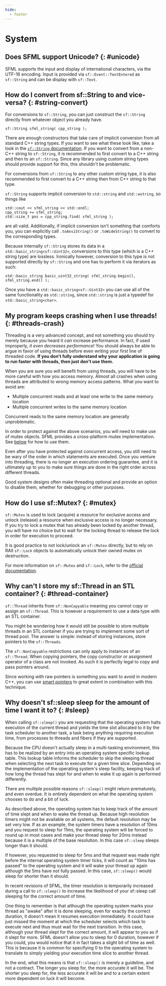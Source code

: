 ```yaml
---
hide:
  - footer
---
```


# System

## Does SFML support Unicode? {: #unicode}

SFML supports the input and display of international characters, via the UTF-16 encoding. Input is provided via `sf::Event::TextEntered` as `sf::String` and can be display with `sf::Text`.

## How do I convert from sf::String to <type> and vice-versa? {: #string-convert}

For conversions to `sf::String`, you can just construct the `sf::String` directly from whatever object you already have.

```
sf::String sfml_string( cpp_string );
```

There are enough constructors that take care of implicit conversion from all standard C++ string types. If you want to see what these look like, take a look in the [`sf::String` documentation](https://www.sfml-dev.org/documentation/latest/classsf_1_1String.php). If you want to convert from a non-C++ string to `sf::String`, it is recommended to first convert to a C++ string and then to an `sf::String`. Since any library using custom string types should provide support for this, this shouldn't be problematic.

For conversions from `sf::String` to any other custom string type, it is also recommended to first convert to a C++ string then from C++ string to that type.

`sf::String` supports implicit conversion to `std::string` and `std::wstring`, so things like

```
std::cout << sfml_string << std::endl;
cpp_string += sfml_string;
std::size_t pos = cpp_string.find( sfml_string );
```

are all valid. Additionally, if implicit conversion isn't something that comforts you, you can explicitly call `.toAnsiString()` or `.toWideString()` to convert to the corresponding types.

Because internally `sf::String` stores its data in a `std::basic_string<sf::Uint32>`, conversions to this type (which is a C++ string type) are lossless. Ironically however, conversion to this type is not supported directly by `sf::String` and one has to perform it via iterators as such:

```
std::basic_string basic_uint32_string( sfml_string.begin(), sfml_string.end() );
```

Once you have a `std::basic_string<sf::Uint32>` you can use all of the same functionality as `std::string`, since `std::string` is just a typedef for `std::basic_string<char>`.

## My program keeps crashing when I use threads! {: #threads-crash}

Threading is a very advanced concept, and not something you should try merely because you heard it _can_ increase performance. In fact, if used improperly, _it even decreases performance_! You should always be able to argue in favor of using threads before even writing your first line of threaded code. **If you don't fully understand why your application is going to run faster with threads, then just don't use them.**

When you are sure you will benefit from using threads, you will have to be more careful with how you access memory. Almost all crashes when using threads are attributed to wrong memory access patterns. What you want to avoid are:

- Multiple concurrent reads and at least one write to the same memory location
- Multiple concurrent writes to the same memory location

Concurrent reads to the same memory location are generally unproblematic.

In order to protect against the above scenarios, you will need to make use of mutex objects. SFML provides a cross-platform mutex implementation. See [below](#mutex) for how to use them.

Even after you have protected against concurrent access, you still need to be wary of the order in which statements are executed. Once you venture into threading, there is no longer an execution ordering guarantee, and it is ultimately up to you to make sure things are done in the right order across different threads.

Good system designs often make threading optional and provide an option to disable them, whether for debugging or other purposes.

## How do I use sf::Mutex? {: #mutex}

`sf::Mutex` is used to lock (acquire) a resource for exclusive access and unlock (release) a resource when exclusive access is no longer necessary. If you try to lock a mutex that has already been locked by another thread, you will have no choice but to wait for the locking thread to release the lock in order for execution to proceed.

It is good practice to not lock/unlock an `sf::Mutex` directly, but to rely on RAII `sf::Lock` objects to automatically unlock their owned mutex on destruction.

For more information on `sf::Mutex` and `sf::Lock`, refer to the [official documentation](https://www.sfml-dev.org/tutorials/latest/system-thread.php#protecting-shared-data).

## Why can't I store my sf::Thread in an STL container? {: #thread-container}

`sf::Thread` inherits from `sf::NonCopyable` meaning you cannot copy or assign an `sf::Thread`. This is however a requirement to use a data type with an STL container.

You might be wondering how it would still be possible to store multiple threads in an STL container if you are trying to implement some sort of thread pool. The answer is simple: instead of storing instances, store pointers to the `sf::Threads`.

The `sf::NonCopyable` restrictions can only apply to instances of an `sf::Thread`. When copying pointers, the copy constructor or assignment operator of a class are not invoked. As such it is perfectly legal to copy and pass pointers around.

Since working with raw pointers is something you want to avoid in modern C++, you can use [smart pointers](programming.md#smart) to great extent in combination with this technique.

## Why doesn't sf::sleep sleep for the amount of time I want it to? {: #sleep}

When calling `sf::sleep()` you are requesting that the operating system halts execution of the current thread and yields the time slot allocated to it by the task scheduler to another task, a task being anything requiring execution time, from processes to threads and fibers if they are supported.

Because the CPU doesn't actually sleep in a multi-tasking environment, this has to be realized by an entry into an operating system specific lookup table. This lookup table informs the scheduler to skip the sleeping thread when selecting the next task to execute for a given time slice. Depending on the implementation of the operating system's sleep facility, keeping track of how long the thread has slept for and when to wake it up again is performed differently.

There are multiple possible reasons `sf::sleep()` might return prematurely, and even overdue. It is entirely dependent on what the operating system chooses to do and a bit of luck.

As described above, the operating system has to keep track of the amount of time slept and when to wake the thread up. Because high resolution timers might not be available on all systems, the default resolution may be set very low. If as an example, the system timers have a resolution of 10ms and you request to sleep for 11ms, the operating system will be forced to round up in most cases and make your thread sleep for 20ms instead because it is a multiple of the base resolution. In this case `sf::sleep` sleeps longer than it should.

If however, you requested to sleep for 5ms and that request was made right before the internal operating system timer ticks, it will count as "10ms has passed" to the operating system and it will wake your thread up again although the 5ms have not fully passed. In this case, `sf::sleep()` would sleep for shorter than it should.

In recent revisions of SFML, the timer resolution is temporarily increased during a call to `sf::sleep()` to increase the likelihood of your sf::sleep call sleeping for the correct amount of time.

One thing to remember is that although the operating system marks your thread as "awake" after it is done sleeping, even for exactly the correct duration, it doesn't mean it resumes execution immediately. It could have just missed the moment at which the scheduler selects which task to execute next and thus must wait for the next transition. In this case, although your thread slept for the correct amount, it will appear to you as if it slept for more. SFML doesn't allow you to sleep for 0 duration, however if you could, you would notice that it in fact takes a slight bit of time as well. This is because it is common for specifying 0 to the operating system to translate to simply yielding your execution time slice to another thread.

In the end, what this means is that `sf::sleep()` is merely a guideline, and not a contract. The longer you sleep for, the more accurate it will be. The shorter you sleep for, the less accurate it will be and to a certain extent more dependent on luck it will become.
